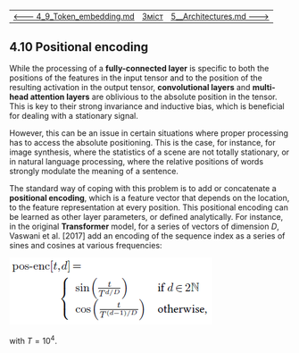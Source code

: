 |                                                         |                    |                                                    |
| ------------------------------------------------------- | ------------------ | -------------------------------------------------- |
| [<---   4_9_Token_embedding.md](4_9_Token_embedding.md) | [Зміст](README.md) | [5__Architectures.md    --->](5__Architectures.md) |

## 4.10    Positional encoding

While the processing of a **fully-connected layer** is specific to both the positions of the features in the input tensor and to the position of the resulting activation in the output tensor, **convolutional layers** and **multi-head attention layers** are oblivious to the absolute position in the tensor. This is key to their strong invariance and inductive bias, which is beneficial for dealing with a stationary signal.

However, this can be an issue in certain situations where proper processing has to access the absolute positioning. This is the case, for instance, for image synthesis, where the statistics of a scene are not totally stationary, or in natural language processing, where the relative positions of words strongly modulate the meaning of a sentence.

The standard way of coping with this problem is to add or concatenate a **positional encoding**, which is a feature vector that depends on the location, to the feature representation at every position. This positional encoding can be learned as other layer parameters, or defined analytically. For instance, in the original **Transformer** model, for a series of vectors of dimension $D$, Vaswani et al. [2017] add an encoding of the sequence index as a series of sines and cosines at various frequencies:

![image-20230618162943495](media1/image-20230618162943495.png)

with $T =10^4$.

